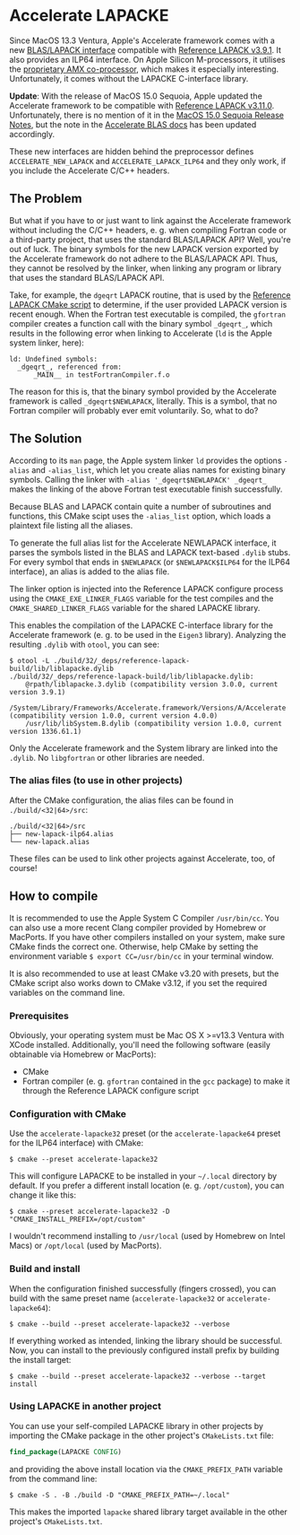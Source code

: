 <!---
MIT License

CMake build script for the Accelerate LAPACKE project
Copyright (c) 2024 Tim Kaune

Permission is hereby granted, free of charge, to any person obtaining a copy
of this software and associated documentation files (the "Software"), to deal
in the Software without restriction, including without limitation the rights
to use, copy, modify, merge, publish, distribute, sublicense, and/or sell
copies of the Software, and to permit persons to whom the Software is
furnished to do so, subject to the following conditions:

The above copyright notice and this permission notice shall be included in all
copies or substantial portions of the Software.

THE SOFTWARE IS PROVIDED "AS IS", WITHOUT WARRANTY OF ANY KIND, EXPRESS OR
IMPLIED, INCLUDING BUT NOT LIMITED TO THE WARRANTIES OF MERCHANTABILITY,
FITNESS FOR A PARTICULAR PURPOSE AND NONINFRINGEMENT. IN NO EVENT SHALL THE
AUTHORS OR COPYRIGHT HOLDERS BE LIABLE FOR ANY CLAIM, DAMAGES OR OTHER
LIABILITY, WHETHER IN AN ACTION OF CONTRACT, TORT OR OTHERWISE, ARISING FROM,
OUT OF OR IN CONNECTION WITH THE SOFTWARE OR THE USE OR OTHER DEALINGS IN THE
SOFTWARE.
--->

# Accelerate LAPACKE #

Since MacOS 13.3 Ventura, Apple's Accelerate framework comes with a new
[BLAS/LAPACK
interface](https://developer.apple.com/documentation/accelerate/blas) compatible
with [Reference LAPACK
v3.9.1](https://github.com/Reference-LAPACK/lapack/releases/tag/v3.9.1). It also
provides an ILP64 interface. On Apple Silicon M-processors, it utilises the
[proprietary AMX co-processor](https://github.com/corsix/amx), which makes it
especially interesting. Unfortunately, it comes without the LAPACKE C-interface
library.

**Update**: With the release of MacOS 15.0 Sequoia, Apple updated the Accelerate
framework to be compatible with [Reference LAPACK
v3.11.0](https://github.com/Reference-LAPACK/lapack/releases/tag/v3.11.0).
Unfortunately, there is no mention of it in the [MacOS 15.0 Sequoia Release
Notes](), but the note in the [Accelerate BLAS
docs](https://developer.apple.com/documentation/accelerate/blas) has been
updated accordingly.

These new interfaces are hidden behind the preprocessor defines
`ACCELERATE_NEW_LAPACK` and `ACCELERATE_LAPACK_ILP64` and they only work, if you
include the Accelerate C/C++ headers.

## The Problem ##

But what if you have to or just want to link against the Accelerate framework
without including the C/C++ headers, e.&nbsp;g. when compiling Fortran code or a
third-party project, that uses the standard BLAS/LAPACK API? Well, you're out of
luck. The binary symbols for the new LAPACK version exported by the Accelerate
framework do not adhere to the BLAS/LAPACK API. Thus, they cannot be resolved by
the linker, when linking any program or library that uses the standard
BLAS/LAPACK API.

Take, for example, the `dgeqrt` LAPACK routine, that is used by the [Reference
LAPACK CMake
script](https://github.com/Reference-LAPACK/lapack/blob/v3.9.1/CMakeLists.txt#L315-L316)
to determine, if the user provided LAPACK version is recent enough. When the
Fortran test executable is compiled, the `gfortran` compiler creates a function
call with the binary symbol `_dgeqrt_`, which results in the following error
when linking to Accelerate (`ld` is the Apple system linker, here):

```plaintext
ld: Undefined symbols:
  _dgeqrt_, referenced from:
      _MAIN__ in testFortranCompiler.f.o
```

The reason for this is, that the binary symbol provided by the Accelerate
framework is called `_dgeqrt$NEWLAPACK`, literally. This is a symbol, that no
Fortran compiler will probably ever emit voluntarily. So, what to do?

## The Solution ##

According to its `man` page, the Apple system linker `ld` provides the options
`-alias` and `-alias_list`, which let you create alias names for existing binary
symbols. Calling the linker with `-alias '_dgeqrt$NEWLAPACK' _dgeqrt_` makes the
linking of the above Fortran test executable finish successfully.

Because BLAS and LAPACK contain quite a number of subroutines and functions,
this CMake scipt uses the `-alias_list` option, which loads a plaintext file
listing all the aliases.

To generate the full alias list for the Accelerate NEWLAPACK interface, it
parses the symbols listed in the BLAS and LAPACK text-based `.dylib` stubs. For
every symbol that ends in `$NEWLAPACK` (or `$NEWLAPACK$ILP64` for the ILP64
interface), an alias is added to the alias file.

The linker option is injected into the Reference LAPACK configure process using
the `CMAKE_EXE_LINKER_FLAGS` variable for the test compiles and the
`CMAKE_SHARED_LINKER_FLAGS` variable for the shared LAPACKE library.

This enables the compilation of the LAPACKE C-interface library for the
Accelerate framework (e.&nbsp;g. to be used in the `Eigen3` library). Analyzing
the resulting `.dylib` with `otool`, you can see:

```shell
$ otool -L ./build/32/_deps/reference-lapack-build/lib/liblapacke.dylib
./build/32/_deps/reference-lapack-build/lib/liblapacke.dylib:
    @rpath/liblapacke.3.dylib (compatibility version 3.0.0, current version 3.9.1)
    /System/Library/Frameworks/Accelerate.framework/Versions/A/Accelerate (compatibility version 1.0.0, current version 4.0.0)
    /usr/lib/libSystem.B.dylib (compatibility version 1.0.0, current version 1336.61.1)
```

Only the Accelerate framework and the System library are linked into the
`.dylib`. No `libgfortran` or other libraries are needed.

### The alias files (to use in other projects) ###

After the CMake configuration, the alias files can be found in `./build/<32|64>/src`:

```plaintext
./build/<32|64>/src
├── new-lapack-ilp64.alias
└── new-lapack.alias
```

These files can be used to link other projects against Accelerate, too, of course!

## How to compile ##

It is recommended to use the Apple System C Compiler `/usr/bin/cc`. You can also
use a more recent Clang compiler provided by Homebrew or MacPorts. If you have
other compilers installed on your system, make sure CMake finds the correct one.
Otherwise, help CMake by setting the environment variable `$ export
CC=/usr/bin/cc` in your terminal window.

It is also recommended to use at least CMake v3.20 with presets, but the CMake
script also works down to CMake v3.12, if you set the required variables on the
command line.

### Prerequisites ###

Obviously, your operating system must be Mac OS X >=v13.3 Ventura with XCode
installed. Additionally, you'll need the following software (easily obtainable
via Homebrew or MacPorts):

- CMake
- Fortran compiler (e.&nbsp;g. `gfortran` contained in the `gcc` package) to
  make it through the Reference LAPACK configure script

### Configuration with CMake ###

Use the `accelerate-lapacke32` preset (or the `accelerate-lapacke64` preset for
the ILP64 interface) with CMake:

```shell
$ cmake --preset accelerate-lapacke32
```

This will configure LAPACKE to be installed in your `~/.local` directory by
default. If you prefer a different install location (e.&nbsp;g. `/opt/custom`),
you can change it like this:

```shell
$ cmake --preset accelerate-lapacke32 -D "CMAKE_INSTALL_PREFIX=/opt/custom"
```

I wouldn't recommend installing to `/usr/local` (used by Homebrew on Intel Macs)
or `/opt/local` (used by MacPorts).

### Build and install ###

When the configuration finished successfully (fingers crossed), you can build with the
same preset name (`accelerate-lapacke32` or `accelerate-lapacke64`):

```shell
$ cmake --build --preset accelerate-lapacke32 --verbose
```

If everything worked as intended, linking the library should be successful. Now,
you can install to the previously configured install prefix by building the
install target:

```shell
$ cmake --build --preset accelerate-lapacke32 --verbose --target install
```

### Using LAPACKE in another project ###

You can use your self-compiled LAPACKE library in other projects by importing
the CMake package in the other project's `CMakeLists.txt` file:

```cmake
find_package(LAPACKE CONFIG)
```

and providing the above install location via the `CMAKE_PREFIX_PATH` variable
from the command line:

```shell
$ cmake -S . -B ./build -D "CMAKE_PREFIX_PATH=~/.local"
```

This makes the imported `lapacke` shared library target available in the other
project's `CMakeLists.txt`.
